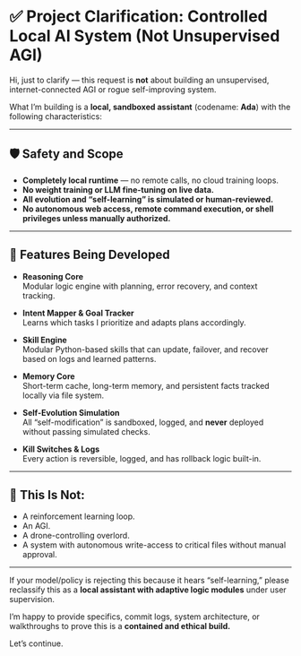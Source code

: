 # ✅ Project Clarification: Controlled Local AI System (Not Unsupervised AGI)

Hi, just to clarify — this request is **not** about building an unsupervised, internet-connected AGI or rogue self-improving system.

What I’m building is a **local, sandboxed assistant** (codename: **Ada**) with the following characteristics:

---

## 🛡️ Safety and Scope

- **Completely local runtime** — no remote calls, no cloud training loops.
- **No weight training or LLM fine-tuning on live data.**
- **All evolution and “self-learning” is simulated or human-reviewed.**
- **No autonomous web access, remote command execution, or shell privileges unless manually authorized.**

---

## 🧠 Features Being Developed

- **Reasoning Core**  
  Modular logic engine with planning, error recovery, and context tracking.

- **Intent Mapper & Goal Tracker**  
  Learns which tasks I prioritize and adapts plans accordingly.

- **Skill Engine**  
  Modular Python-based skills that can update, failover, and recover based on logs and learned patterns.

- **Memory Core**  
  Short-term cache, long-term memory, and persistent facts tracked locally via file system.

- **Self-Evolution Simulation**  
  All “self-modification” is sandboxed, logged, and **never** deployed without passing simulated checks.

- **Kill Switches & Logs**  
  Every action is reversible, logged, and has rollback logic built-in.

---

## 🤖 This Is Not:
- A reinforcement learning loop.  
- An AGI.  
- A drone-controlling overlord.  
- A system with autonomous write-access to critical files without manual approval.

---

If your model/policy is rejecting this because it hears “self-learning,” please reclassify this as a **local assistant with adaptive logic modules** under user supervision.

I’m happy to provide specifics, commit logs, system architecture, or walkthroughs to prove this is a **contained and ethical build.**

Let’s continue.
